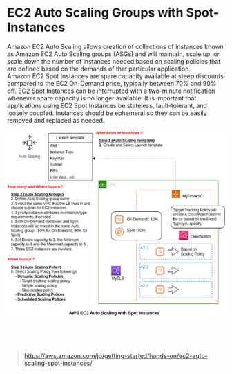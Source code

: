 # EC2 Auto Scaling Groups with Spot-Instances
Amazon EC2 Auto Scaling allows creation of collections of instances known as Amazon EC2 Auto Scaling groups (ASGs) and will maintain, scale up, or scale down the number of instances needed based on scaling policies that are defined based on the demands of that particular application. <br>
Amazon EC2 Spot Instances are spare capacity available at steep discounts compared to the EC2 On-Demand price, typically between 70% and 90% off. EC2 Spot Instances can be interrupted with a two-minute notification whenever spare capacity is no longer available. It is important that applications using EC2 Spot Instances be stateless, fault-tolerant, and loosely coupled. Instances should be ephemeral so they can be easily removed and replaced as needed. <br>

![ASG.png](https://github.com/developer-onizuka/Diagrams/blob/main/EC2AutoScaling_with_Spot-Instances/ASG.png)


<br><br><br>
> https://aws.amazon.com/jp/getting-started/hands-on/ec2-auto-scaling-spot-instances/


